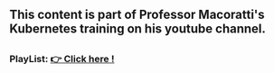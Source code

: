 <h2>This content is part of Professor Macoratti's Kubernetes training on his youtube channel.<h2>

<h3>PlayList: <a href="https://www.youtube.com/playlist?list=PLJ4k1IC8GhW3vTpsfKl1gw2f5TlPugkVW">👉 Click here !</a></h3>